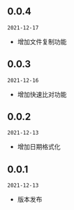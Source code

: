 ## 0.0.4

`2021-12-17`

- 增加文件复制功能

## 0.0.3

`2021-12-16`

- 增加快速比对功能

## 0.0.2

`2021-12-13`

- 增加日期格式化

## 0.0.1

`2021-12-13`

- 版本发布
